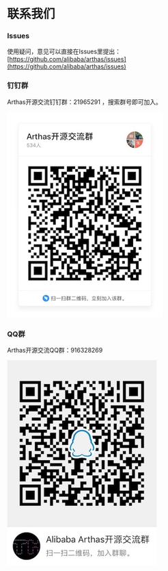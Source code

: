 联系我们
===


### Issues

使用疑问，意见可以直接在Issues里提出： [https://github.com/alibaba/arthas/issues](https://github.com/alibaba/arthas/issues)


### 钉钉群

Arthas开源交流钉钉群：21965291 ，搜索群号即可加入。

![web console](_static/dingding_qr.jpg)

### QQ群

Arthas开源交流QQ群：916328269

![web console](_static/qqgroup_qr.jpg)



